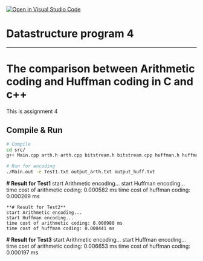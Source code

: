 [![Open in Visual Studio Code](https://classroom.github.com/assets/open-in-vscode-c66648af7eb3fe8bc4f294546bfd86ef473780cde1dea487d3c4ff354943c9ae.svg)](https://classroom.github.com/online_ide?assignment_repo_id=9638540&assignment_repo_type=AssignmentRepo)
# Datastructure program 4

-------------------------------------
# The comparison between Arithmetic coding and Huffman coding in C and c++

This is assignment 4

## Compile & Run

```sh
# Compile
cd src/
g++ Main.cpp arth.h arth.cpp bitstream.h bitstream.cpp huffman.h huffman.c -o Main.out -Wall

# Run for encoding
./Main.out -e Test1.txt output_arth.txt output_huff.txt
```

**# Result for Test1**
start Arithmetic encoding...
start Huffman encoding...
time cost of arithmetic coding: 0.000582 ms
time cost of huffman coding: 0.000269 ms
```
**# Result for Test2**
start Arithmetic encoding...
start Huffman encoding...
time cost of arithmetic coding: 0.000980 ms
time cost of huffman coding: 0.000441 ms
```
**# Result for Test3**
start Arithmetic encoding...
start Huffman encoding...
time cost of arithmetic coding: 0.006653 ms
time cost of huffman coding: 0.000197 ms
```
